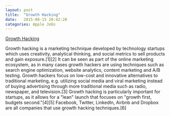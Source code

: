 ```yaml
---
layout: post
title:  "Growth Hacking"
date:   2015-08-15 20:42:20
categories: Apple Jobs
---
```

[Growth Hacking][l1]

Growth hacking is a marketing technique developed by technology startups which uses creativity, analytical thinking, and social metrics to sell products and gain exposure.[1][2] It can be seen as part of the online marketing ecosystem, as in many cases growth hackers are using techniques such as search engine optimization, website analytics, content marketing and A/B testing. Growth hackers focus on low-cost and innovative alternatives to traditional marketing, e.g. utilizing social media and viral marketing instead of buying advertising through more traditional media such as radio, newspaper, and television.[3] Growth hacking is particularly important for startups, as it allows for a "lean" launch that focuses on "growth first, budgets second."[4][5] Facebook, Twitter, LinkedIn, Airbnb and Dropbox are all companies that use growth hacking techniques.[6]


[l1]: https://en.wikipedia.org/wiki/Growth_hacking
